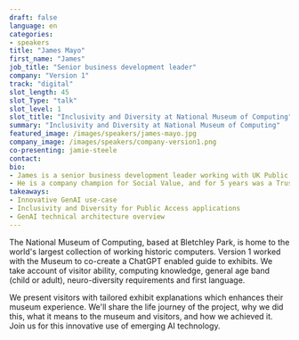 ```yaml
---
draft: false
language: en
categories:
- speakers
title: "James Mayo"
first_name: "James"
job_title: "Senior business development leader"
company: "Version 1"
track: "digital"
slot_length: 45
slot_Type: "talk"
slot_level: 1
slot_title: "Inclusivity and Diversity at National Museum of Computing"
summary: "Inclusivity and Diversity at National Museum of Computing"
featured_image: /images/speakers/james-mayo.jpg
company_image: /images/speakers/company-version1.png
co-presenting: jamie-steele
contact:
bio:
- James is a senior business development leader working with UK Public Sector and Not-For-Profit clients for IT Services Provider Version 1, having worked in the industry for over 25 years.
- He is a company champion for Social Value, and for 5 years was a Trustee on the board of the National Museum of Computing. He is based in Mid-Devon.
takeaways:
- Innovative GenAI use-case
- Inclusivity and Diversity for Public Access applications
- GenAI technical architecture overview
---
```


The National Museum of Computing, based at Bletchley Park, is home to the world's largest collection of working historic computers. Version 1 worked with the Museum to co-create a ChatGPT enabled guide to exhibits. We take account of visitor ability, computing knowledge, general age band (child or adult), neuro-diversity requirements and first language. 

We present visitors with tailored exhibit explanations which enhances their museum experience. We'll share the life journey of the project, why we did this, what it means to the museum and visitors, and how we achieved it. Join us for this innovative use of emerging AI technology.